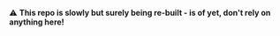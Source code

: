 :warning: **This repo is slowly but surely being re-built - is of yet, don't rely on anything here!**
